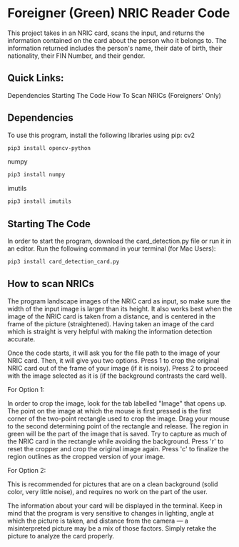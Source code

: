 # Foreigner (Green) NRIC Reader Code

This project takes in an NRIC card, scans the input, and returns the information contained on the card about the person who it belongs to. The information returned includes the person's name, their date of birth, their nationality, their FIN Number, and their gender. 

## Quick Links:

Dependencies
Starting The Code
How To Scan NRICs (Foreigners' Only)

## Dependencies

To use this program, install the following libraries using pip:
cv2
```bash
pip3 install opencv-python
```
numpy
```bash
pip3 install numpy
```
imutils
```bash
pip3 install imutils
```

## Starting The Code

In order to start the program, download the card_detection.py file or run it in an editor. 
Run the following command in your terminal (for Mac Users):
```bash
pip3 install card_detection_card.py
```

## How to scan NRICs

The program landscape images of the NRIC card as input, so make sure the width of the input image is larger than its height. It also works best when the image
of the NRIC card is taken from a distance, and is centered in the frame of the picture (straightened). Having taken an image of the card which is straight is very helpful with making the information detection accurate.

Once the code starts, it will ask you for the file path to the image of your NRIC card. Then, it will give you two options. Press 1 to crop the original NRIC card out of the frame of your image (if it is noisy). Press 2 to proceed with the image selected as it is (if the background contrasts the card well).

For Option 1:

In order to crop the image, look for the tab labelled "Image" that opens up. The point on the image at which the mouse is first pressed is the first corner of the two-point rectangle used to crop the image. Drag your mouse to the second determining point of the rectangle and release. The region in green will be the part of the image that is saved. Try to capture as much of the NRIC card in the rectangle while avoiding the background. Press 'r' to reset the cropper and crop the original image again. Press 'c' to finalize the region outlines as the cropped version of your image.

For Option 2:

This is recommended for pictures that are on a clean background (solid color, very little noise), and requires no work on the part of the user.

The information about your card will be displayed in the terminal. Keep in mind that the program is very sensitive to changes in lighting, angle at which the picture is taken, and distance from the camera — a misinterpreted picture may be a mix of those factors. Simply retake the picture to analyze the card properly. 




